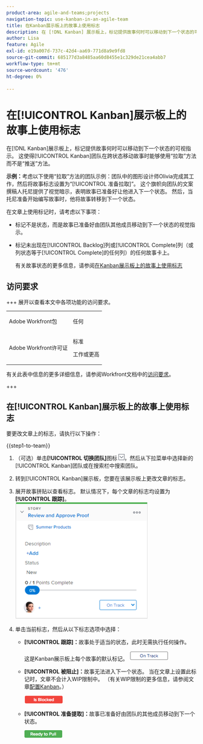 ```yaml
---
product-area: agile-and-teams;projects
navigation-topic: use-kanban-in-an-agile-team
title: 在Kanban展示板上的故事上使用标志
description: 在 [!DNL Kanban] 展示板上，标记提供故事何时可以移动到下一个状态的可视指示。 这使得Kanban团队在跨状态移动故事时能够使用“拉取”方法而不是“推送”方法。
author: Lisa
feature: Agile
exl-id: e19a007d-737c-42d4-aa69-771d8a9e9fd8
source-git-commit: 685177d3a8485aa60d8455e1c329de21cea4abb7
workflow-type: tm+mt
source-wordcount: '476'
ht-degree: 0%

---
```


# 在[!UICONTROL Kanban]展示板上的故事上使用标志

在[!DNL Kanban]展示板上，标记提供故事何时可以移动到下一个状态的可视指示。 这使得[!UICONTROL Kanban]团队在跨状态移动故事时能够使用“拉取”方法而不是“推送”方法。

**示例：**&#x200B;考虑以下使用“拉取”方法的团队示例：团队中的图形设计师Olivia完成其工作，然后将故事标志设置为“[!UICONTROL 准备拉取]”。 这个旗帜向团队的文案撰稿人托尼提供了视觉暗示，表明故事已准备好让他进入下一个状态。 然后，当托尼准备开始编写故事时，他将故事转移到下一个状态。

在文章上使用标记时，请考虑以下事项：

* 标记不是状态，而是故事已准备好由团队其他成员移动到下一个状态的视觉指示。
* 标记未出现在[!UICONTROL Backlog]列或[!UICONTROL Complete]列（或列状态等于[!UICONTROL Complete]的任何列）的任何故事卡上。

  有关故事状态的更多信息，请参阅[在Kanban展示板上的故事上使用标志](#updating-the-status-of-stories-and-subtasks)

## 访问要求

+++ 展开以查看本文中各项功能的访问要求。

<table style="table-layout:auto"> 
 <col> 
 </col> 
 <col> 
 </col> 
 <tbody> 
  <tr> 
   <td role="rowheader">Adobe Workfront包</td> 
   <td> <p>任何</p> </td> 
  </tr> 
  <tr> 
   <td role="rowheader">Adobe Workfront许可证</td> 
   <td> <p>标准</p> 
   <p>工作或更高</p> </td> 
  </tr>
 </tbody> 
</table>

有关此表中信息的更多详细信息，请参阅Workfront文档中的[访问要求](/help/quicksilver/administration-and-setup/add-users/access-levels-and-object-permissions/access-level-requirements-in-documentation.md)。

+++

## 在[!UICONTROL Kanban]展示板上的故事上使用标志

要更改文章上的标志，请执行以下操作：

{{step1-to-team}}

1. （可选）单击&#x200B;**[!UICONTROL 切换团队]**&#x200B;图标![切换团队图标](assets/switch-team-icon.png)，然后从下拉菜单中选择新的[!UICONTROL Kanban]团队或在搜索栏中搜索团队。

1. 转到[!UICONTROL Kanban]展示板，您要在该展示板上更改文章的标志。
1. 展开故事拼贴以查看标志。
默认情况下，每个文章的标志均设置为&#x200B;**[!UICONTROL 跟踪]**。
   ![看板卡](assets/agile-storycard-kanban-2021-350x308.png)

1. 单击当前标志，然后从以下标志选项中选择：

   * **[!UICONTROL 跟踪]：**&#x200B;故事处于适当的状态，此时无需执行任何操作。

     这是Kanban展示板上每个故事的默认标记。
     ![kanban_flag_ontrack.png](assets/kanban-flag-ontrack.png)

   * **[!UICONTROL 被阻止]：**&#x200B;故事无法进入下一个状态。 当在文章上设置此标记时，文章不会计入WIP限制中。 （有关WIP限制的更多信息，请参阅文章[配置Kanban](../../agile/get-started-with-agile-in-workfront/configure-kanban.md)。）

     ![kanban_flag_blocked.png](assets/kanban-flag-blocked.png)

   * **[!UICONTROL 准备提取]：**&#x200B;故事已准备好由团队的其他成员移动到下一个状态。

     ![kanban_flag_ready.png](assets/kanban-flag-ready.png)
